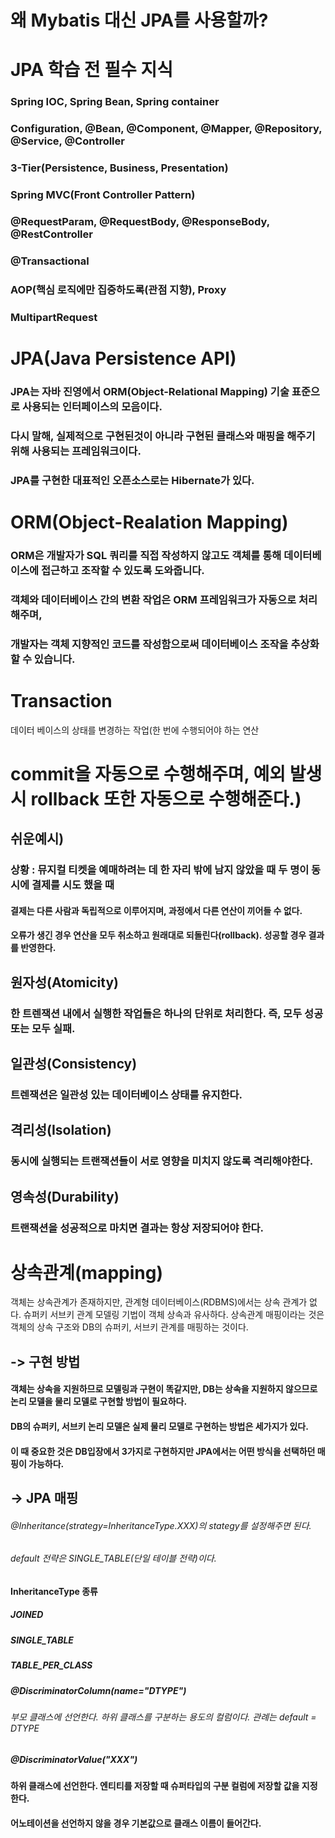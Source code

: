 # 왜 Mybatis 대신 JPA를 사용할까?
# JPA 학습 전 필수 지식
### Spring IOC, Spring Bean, Spring container
### Configuration, @Bean, @Component, @Mapper, @Repository, @Service, @Controller
### 3-Tier(Persistence, Business, Presentation)
### Spring MVC(Front Controller Pattern)
### @RequestParam, @RequestBody, @ResponseBody, @RestController
### @Transactional
### AOP(핵심 로직에만 집중하도록(관점 지향), Proxy
### MultipartRequest




# JPA(Java Persistence API)
### JPA는 자바 진영에서 ORM(Object-Relational Mapping) 기술 표준으로 사용되는 인터페이스의 모음이다. 
### 다시 말해, 실제적으로 구현된것이 아니라 구현된 클래스와 매핑을 해주기 위해 사용되는 프레임워크이다. 
### JPA를 구현한 대표적인 오픈소스로는 Hibernate가 있다.

# ORM(Object-Realation Mapping)
### ORM은 개발자가 SQL 쿼리를 직접 작성하지 않고도 객체를 통해 데이터베이스에 접근하고 조작할 수 있도록 도와줍니다. 
### 객체와 데이터베이스 간의 변환 작업은 ORM 프레임워크가 자동으로 처리해주며, 
### 개발자는 객체 지향적인 코드를 작성함으로써 데이터베이스 조작을 추상화할 수 있습니다.


# Transaction
데이터 베이스의 상태를 변경하는 작업(한 번에 수행되어야 하는 연산 
# commit을 자동으로 수행해주며, 예외 발생시 rollback 또한 자동으로 수행해준다.)

## 쉬운예시)
### 상황 : 뮤지컬 티켓을 예매하려는 데 한 자리 밖에 남지 않았을 때 두 명이 동시에 결제를 시도 했을 때
#### 결제는 다른 사람과 독립적으로 이루어지며, 과정에서 다른 연산이 끼어들 수 없다.
#### 오류가 생긴 경우 연산을 모두 취소하고 원래대로 되돌린다(rollback). 성공할 경우 결과를 반영한다.



## 원자성(Atomicity)
### 한 트렌잭션 내에서 실행한 작업들은 하나의 단위로 처리한다. 즉, 모두 성공 또는 모두 실패.

## 일관성(Consistency)
### 트렌잭션은 일관성 있는 데이터베이스 상태를 유지한다.

## 격리성(Isolation)
### 동시에 실행되는 트랜잭션들이 서로 영향을 미치지 않도록 격리해야한다.

## 영속성(Durability)
### 트랜잭션을 성공적으로 마치면 결과는 항상 저장되어야 한다.


# 상속관계(mapping)
객체는 상속관계가 존재하지만, 관계형 데이터베이스(RDBMS)에서는 상속 관계가 없다.
슈퍼키 서브키 관계 모델링 기법이 객체 상속과 유사하다.
상속관계 매핑이라는 것은 객체의 상속 구조와 DB의 슈퍼키, 서브키 관계를 매핑하는 것이다.

## -> 구현 방법
#### 객체는 상속을 지원하므로 모델링과 구현이 똑같지만, DB는 상속을 지원하지 않으므로 논리 모델을 물리 모델로 구현할 방법이 필요하다.
#### DB의 슈퍼키, 서브키 논리 모델은 실제 물리 모델로 구현하는 방법은 세가지가 있다.
#### 이 때 중요한 것은 DB입장에서 3가지로 구현하지만 JPA에서는 어떤 방식을 선택하던 매핑이 가능하다.
## -> JPA 매핑 
###### @Inheritance(strategy=InheritanceType.XXX)의 stategy를 설정해주면 된다.
###### default 전략은 SINGLE_TABLE(단일 테이블 전략)이다.
#### InheritanceType 종류
##### JOINED
##### SINGLE_TABLE
##### TABLE_PER_CLASS

##### @DiscriminatorColumn(name="DTYPE")
###### 부모 클래스에 선언한다. 하위 클래스를 구분하는 용도의 컬럼이다. 관례는 default = DTYPE
##### @DiscriminatorValue("XXX")
#### 하위 클래스에 선언한다. 엔티티를 저장할 때 슈퍼타입의 구분 컬럼에 저장할 값을 지정한다.
#### 어노테이션을 선언하지 않을 경우 기본값으로 클래스 이름이 들어간다.
